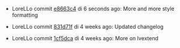 * LoreLLo commit [e8663c4](https://github.com/lorello/lorello.github.io/commit/e8663c4297704cc2a20ef25c94b1a44cf6c9d397) di 6 seconds ago: More and more style formatting

* LoreLLo commit [831d71f](https://github.com/lorello/lorello.github.io/commit/831d71f1b4cd5b45ec18fa2c29af869e13a92ee3) di 4 weeks ago: Updated changelog

* LoreLLo commit [1cf5dca](https://github.com/lorello/lorello.github.io/commit/1cf5dcaa062e2e15b64c4ef8355aaf58e2336ec1) di 4 weeks ago: More on lvextend
